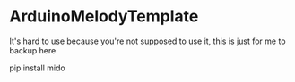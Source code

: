 # ArduinoMelodyTemplate
It's hard to use because you're not supposed to use it, this is just for me to backup here

pip install mido
